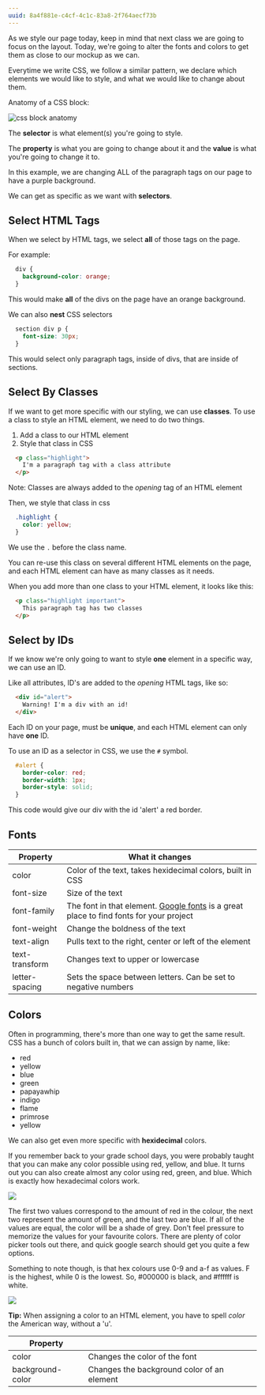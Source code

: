 ```yaml
---
uuid: 8a4f881e-c4cf-4c1c-83a8-2f764aecf73b
---
```

As we style our page today, keep in mind that next class we are going to focus on the layout.
Today, we're going to alter the fonts and colors to get them as close to our mockup as we can.

Everytime we write CSS, we follow a similar pattern, we declare which elements we would like to style, and what we would like to change about them.

Anatomy of a CSS block:

![css block anatomy](https://d3vv6lp55qjaqc.cloudfront.net/items/28042d213b0v1A0h1H3P/Image%202017-09-06%20at%206.27.00%20PM.png?X-CloudApp-Visitor-Id=2818368&v=8bda0b15)

The **selector** is what element(s) you're going to style.

The **property** is what you are going to change about it and the **value** is what you're going to change it to.

In this example, we are changing ALL of the paragraph tags on our page to have a purple background.

We can get as specific as we want with **selectors**.


## Select HTML Tags

When we select by HTML tags, we select **all** of those tags on the page.

For example:

```css
  div {
    background-color: orange;
  }
```

This would make **all** of the divs on the page have an orange background.

We can also **nest** CSS selectors

```css
  section div p {
    font-size: 30px;
  }
```

This would select only paragraph tags, inside of divs, that are inside of sections.


## Select By Classes

If we want to get more specific with our styling, we can use **classes**. To use a class to
style an HTML element, we need to do two things.
1. Add a class to our HTML element
2. Style that class in CSS


```html
  <p class="highlight">
    I'm a paragraph tag with a class attribute
  </p>
```

Note: Classes are always added to the *opening* tag of an HTML element

Then, we style that class in css

```css
  .highlight {
    color: yellow;
  }
```

We use the `.` before the class name.

You can re-use this class on several different HTML elements on the page, and each HTML element
can have as many classes as it needs.

When you add more than one class to your HTML element, it looks like this:


```html
  <p class="highlight important">
    This paragraph tag has two classes
  </p>
```


## Select by IDs

If we know we're only going to want to style **one** element in a specific way, we can use an ID.

Like all attributes, ID's are added to the *opening* HTML tags, like so:

```html
  <div id="alert">
    Warning! I'm a div with an id!
  </div>
```

Each ID on your page, must be **unique**, and each HTML element can only have **one** ID.

To use an ID as a selector in CSS, we use the `#` symbol.

```css
  #alert {
    border-color: red;
    border-width: 1px;
    border-style: solid;
  }
```

This code would give our div with the id 'alert' a red border.


## Fonts

| Property      | What it changes   |
|---------------|-----------------  |
| color    | Color of the text, takes hexidecimal colors, built in CSS  |
| font-size| Size of the text  |
| font-family| The font in that element. [Google fonts](https://fonts.google.com/) is a great place to find fonts for your project|
| font-weight | Change the boldness of the text |
| text-align | Pulls text to the right, center or left of the element |
| text-transform | Changes text to upper or lowercase |
| letter-spacing | Sets the space between letters. Can be set to negative numbers |


## Colors

Often in programming, there's more than one way to get the same result. CSS has a bunch of colors built in, that we can assign by name, like:

- red
- yellow
- blue
- green
- papayawhip
- indigo
- flame
- primrose
- yellow

We can also get even more specific with **hexidecimal** colors.

If you remember back to your grade school days, you were probably taught that you can make any color possible using red, yellow, and blue. It turns out you can also create almost any color using red, green, and blue. Which is exactly how hexadecimal colors work.

![](https://cl.ly/2A1X3W082H1P/Image%202017-09-25%20at%208.56.28%20PM.png)

The first two values correspond to the amount of red in the colour, the next two represent the amount of green, and the last two are blue. If all of the values are equal, the color will be a shade of grey. Don't feel pressure to memorize the values for your favourite colors. There are plenty of color picker tools out there, and quick google search should get you quite a few options.

Something to note though, is that hex colours use 0-9 and a-f as values. F is the highest, while 0 is the lowest. So, #000000 is black, and #ffffff is white.

![](https://cl.ly/1x0E3D2U392G/Image%202017-09-25%20at%208.57.01%20PM.png)

**Tip:** When assigning a color to an HTML element, you have to spell *color* the American way, without a 'u'.


| Property      |  |
|---------------|-----------------  |
| color | Changes the color of the font |
| background-color | Changes the background color of an element |
